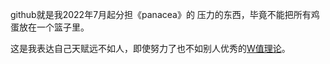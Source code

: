 github就是我2022年7月起分担《panacea》的 压力的东西，毕竟不能把所有鸡蛋放在一个篮子里。

这是我表达自己天赋远不如人，即使努力了也不如别人优秀的[W值理论](https://www.bilibili.com/video/BV12W4y1U7ZQ?vd_source=e19c4885711baa45990a2ef399cdb6f2)。
